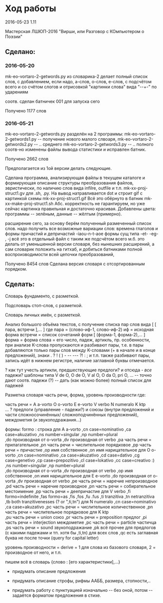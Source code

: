 Ход работы
=====================================

2016-05-23 1.11

Мастерская ЛШЮП-2016
"Вирши, или Разговор с КОмпьютером о Поэзии"

Сделано:
---------------------------------------

### 2016-05-20

mk-eo-vortaro-2-getwords.py
из словарика-2 делает полный список слов, 
с добавлением, если надо, a-слов, о-слов, е-слов,
с подсчётом всего и со счётом слогов 
и отрисовкой "картинки слова" вида "--+-" по ударениям

соотв. сделан батничек 001 для запуска сего

Получено 1177 слов

### 2016-05-21

mk-eo-vortaro-2-getwords.py разделён на 2 программы:
mk-eo-vortaro-2-getwords1.py -- получение нового малого слвоаря,
mk-eo-vortaro-2-getwords2.py -- .. среднего
mk-eo-vortaro-2-getwords3.py -- .. полного
соотв-но изменены файлы вывода статистики и исправлен батник.

Получено 2662 слов

Предполагается из 1ой версии делать следующие.

Сделана программа, анализирующая файлы  в текущем каталоге 
и формирующая описание структуры преобразования файлов, эвристически,
по наличию слов вида infilre, outfile и т.п.
mk-xx-proj-struct1.gv
для .sh, .py.
На вывод натравливается dot и строит gif с картинкой схемы mk-xx-proj-struct1.gif
Всё это обёрнуто в батник mk-xx-make-proj-struct1.sh
Абс. корректность не гарантируем,
но уже сейчас картинка правильная и достаточно красивая.
Добавлены цвета: программы -- зелёным, данные -- жёлтым (примерно).

расширение сего, 
за основу берём полученный размеченный список слов.
надо получить все возможные вариации слов:
времена глаголов и формы причастий и депричастий -iaou-n-t-aoe
формы сущ типа -et- -eg- , -j
всё это в отдельный файл
с таким же подсчётом всего
м.б. это делать от уменьшенной версии словаря, 
	без нынешних расширений,
	а сам словарик положить на гитхаб,
	и добиться батниками полной воспроизводимости всей цепочки преобразований,

Получено 8454 слов
Сделана версия словаря с отсортированным порядком.

Сделать:
---------------------------------------

Словарь фундаменто, с разметкой.

Подсловарь стоп-слов, с разметкой.

Словарь личных имён, с  разметкой.

Анализ большого объёма текстов,
с получение списка пар слов вида
[  [ пара, встречи ],... ]
где
пара = (слово-иф-1, слово-иф-2)
иф = исходная форма
встречи = список сочетаний форм [ (форма-1, форма-2),... ]
форма = форма слова = его число, падеж, артикль, пр. особенности,
при анализе K-слова пропускаются и разбивают пары, 
т.е. в пары добавляются только пары слов между K-словами (+ в начале и в конце предложений),
знаки . ? ! ( ) - -- --- ?! : ; и т.п. также разбивают пары,
запись идёт в нижнем регистре, наличие заглавной буквы отмечается.

? как тут учесть артикли, предшествующие предлоги?
и отсюда - _все_ падежи?
шаблоны типа 
V de O, O de O, V al O, O da O, pri O, ...
	-- точно дают соотв. падежи (?)
	-- дать (как можно более) полный список для падежей

Разметка  словаря
часть речи, форма, уровень производности
где:

часть речи = 
  A a-vorto
  O o-vorto
  E e-vorto
  V verbo
  N numeralo
  K ktp  
  ... ?
  предлоги (управление - падежи?) и 
  	союзы (внутри предложений и части сложносочинённых/ сложноподчинённых предложений), 
  	междометия (и звукоподражания...)

формы: formo : строка
  для A a-vorto
  	,cn case=nominativo
  	,ca case=akuzativo
  	,ns number=singular
  	,np number=plural  	
  	,do производная от o-vorta
  	,dv производная от verbo
  	,pa часть речи = прилагательное
  	,pn часть речи = числительное порядковое
  	,pp часть речи = причастие
	,op имя собственное
	,on имя нарицательное
  для O o-vorto
  	,cn case=nominativo
  	,ca case=akuzativo
	,cd case=dativo
	,cg case=genetivo
	,cp case=prepozitivo
	,cl case=lokativo
	,cc case=creativo :)
  	,ns number=singular
  	,np number=plural  	
  	,do производная от o-vorta
  	,dv производная от verbo
	,op имя собственное
	,on имя нарицательное
  для E e-vorto
  	,do производная от o-vorta
  	,dv производная от verbo
  	,pe часть речи = наречие непроизводное
  	,pd часть речи = наречие производное
  	,pn часть речи = собирательное местоимение
  	,pp часть речи = деепричастие
  для V verbo
    ,fi formo=indefinite
    ,fas formo=as
    ,fis
    ,fos
    ,fu
    .fus
    ,ti tranzitiva
    ,tn netranzitiva 
    ,tb both tranzitivenesses (? or ",ti,tn")
  для N numeralo
  	,cn case=nominativo
  	,ca case=akuzativo
  	,pc часть речи = числительное количественное
  	,pn часть речи = числительное порядковое
  для K ktp  
	,pu часть речи = union союз
	,pr часть речи = preposition предлог
	,pi часть речи = interjection междометие
	,pc часть речи = particle частичца
	,ps часть речи = sound звукоподражание
	,pk всё прочее
  для предлогов (с какими падежами и тп. хотя бы ,ti,tn)
  для всех слов
	,qc есть заглавная буква не после точки (query for capital letter)
  
уровень производности = derive = 1 для слова из базового словаря,
  2 = производное от него, и т.п.

пишем всё в словарь {слово : [его характеристики],...}

* придумать описание предложения

* придумать описание строфы, рифмы ААББ, размера, стопности,.. 

* придумать работу с пунктуацией 
  изначально -- без оной,
  потом -- задаётся форматом предложения в стихе.
  

